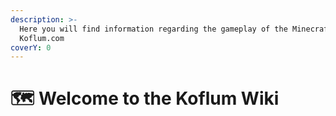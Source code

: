 ```yaml
---
description: >-
  Here you will find information regarding the gameplay of the Minecraft Server,
  Koflum.com
coverY: 0
---
```


# 🗺️ Welcome to the Koflum Wiki

